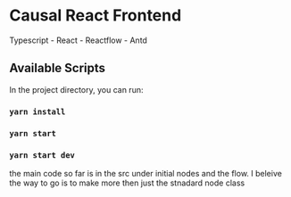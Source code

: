# Causal React Frontend
Typescript - React - Reactflow - Antd


## Available Scripts

In the project directory, you can run:

### `yarn install`
### `yarn start`
### `yarn start dev`

the main code so far is in the src under initial nodes and the flow. I beleive the way to go is to make more then just the stnadard node class  
